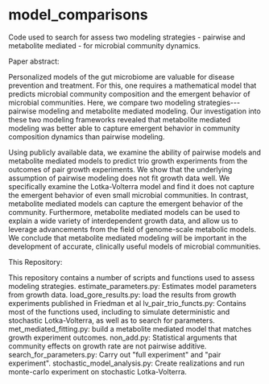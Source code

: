 # model_comparisons
Code used to search for assess two modeling strategies - pairwise and metabolite mediated - for microbial community dynamics.

Paper abstract: 

Personalized models of the gut microbiome are valuable for disease prevention and treatment. For this, one requires a mathematical model that predicts microbial community composition and the emergent behavior of microbial communities. Here, we compare two modeling strategies---pairwise modeling and metabolite mediated modeling. Our investigation into these two modeling frameworks revealed that metabolite mediated modeling was better able to capture emergent behavior in community composition dynamics than pairwise modeling.

Using publicly available data, we examine the ability of pairwise models and metabolite mediated models to predict trio growth experiments from the outcomes of pair growth experiments. We show that the underlying assumption of pairwise modeling does not fit growth data well. We specifically examine the Lotka-Volterra model and find it does not capture the emergent behavior of even small microbial communities. In contrast, metabolite mediated models can capture the emergent behavior of the community. Furthermore, metabolite mediated models can be used to explain a wide variety of interdependent growth data, and allow us to leverage advancements from the field of genome-scale metabolic models. We conclude that metabolite mediated modeling will be important in the development of accurate, clinically useful models of microbial communities. 


This Repository:

This repository contains a number of scripts and functions used to assess modeling strategies. 
estimate_parameters.py: Estimates model parameters from growth data.
load_gore_results.py: load the results from growth experiments published in Friedman et al
lv_pair_trio_functs.py: Contains most of the functions used, including to simulate deterministic and stochastic Lotka-Volterra, as well as to search for parameters.
met_mediated_fitting.py: build a metabolite mediated model that matches growth experiment outcomes.
non_add.py: Statistical arguments that community effects on growth rate are not pairwise additive.
search_for_parameters.py: Carry out "full experiment" and "pair experiment".
stochastic_model_analysis.py: Create realizations and run monte-carlo experiment on stochastic Lotka-Volterra.
